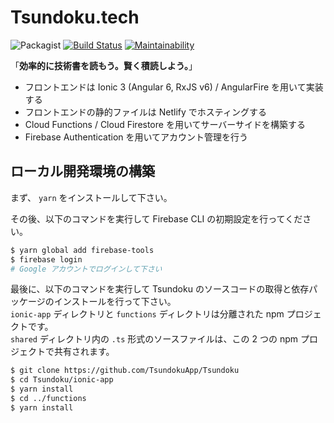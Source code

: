 # Tsundoku.tech

![Packagist](https://img.shields.io/packagist/l/doctrine/orm.svg) [![Build Status](https://travis-ci.com/TsundokuApp/Tsundoku.svg?branch=develop)](https://travis-ci.com/TsundokuApp/Tsundoku) [![Maintainability](https://api.codeclimate.com/v1/badges/24df2547bd334d08558a/maintainability)](https://codeclimate.com/github/TsundokuApp/Tsundoku/maintainability)

「**効率的に技術書を読もう。賢く積読しよう。**」

- フロントエンドは Ionic 3 (Angular 6, RxJS v6) / AngularFire を用いて実装する
- フロントエンドの静的ファイルは Netlify でホスティングする
- Cloud Functions / Cloud Firestore を用いてサーバーサイドを構築する
- Firebase Authentication を用いてアカウント管理を行う

## ローカル開発環境の構築

まず、 ``yarn`` をインストールして下さい。

その後、以下のコマンドを実行して Firebase CLI の初期設定を行ってください。

```bash
$ yarn global add firebase-tools
$ firebase login
# Google アカウントでログインして下さい
```

最後に、以下のコマンドを実行して Tsundoku のソースコードの取得と依存パッケージのインストールを行って下さい。  
``ionic-app`` ディレクトリと ``functions`` ディレクトリは分離された npm プロジェクトです。  
``shared`` ディレクトリ内の ``.ts`` 形式のソースファイルは、この 2 つの npm プロジェクトで共有されます。

```bash
$ git clone https://github.com/TsundokuApp/Tsundoku
$ cd Tsundoku/ionic-app
$ yarn install
$ cd ../functions
$ yarn install
```
